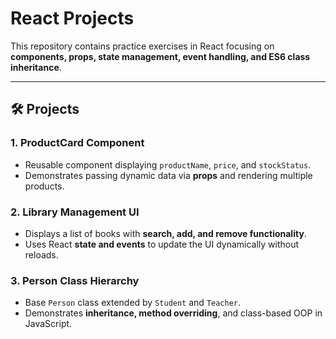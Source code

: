 # React Projects 

This repository contains practice exercises in React focusing on **components, props, state management, event handling, and ES6 class inheritance**.  

---

## 🛠 Projects

### 1. ProductCard Component
- Reusable component displaying `productName`, `price`, and `stockStatus`.  
- Demonstrates passing dynamic data via **props** and rendering multiple products.

### 2. Library Management UI
- Displays a list of books with **search, add, and remove functionality**.  
- Uses React **state and events** to update the UI dynamically without reloads.

### 3. Person Class Hierarchy
- Base `Person` class extended by `Student` and `Teacher`.  
- Demonstrates **inheritance, method overriding**, and class-based OOP in JavaScript.



